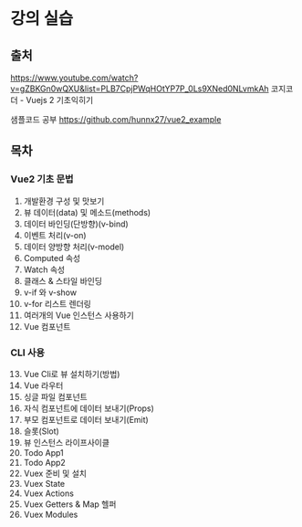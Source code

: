 # 강의 실습
## 출처
https://www.youtube.com/watch?v=gZBKGn0wQXU&list=PLB7CpjPWqHOtYP7P_0Ls9XNed0NLvmkAh
코지코더 - Vuejs 2 기초익히기

샘플코드 공부
https://github.com/hunnx27/vue2_example

## 목차
### Vue2 기초 문법
1. 개발환경 구성 및 맛보기
2. 뷰 데이터(data) 및 메소드(methods)
3. 데이터 바인딩(단방향)(v-bind)
4. 이벤트 처리(v-on)
5. 데이터 양방향 처리(v-model)
6. Computed 속성
7. Watch 속성
8. 클래스 & 스타일 바인딩
9. v-if 와 v-show
10. v-for 리스트 렌더링
11. 여러개의 Vue 인스턴스 사용하기
12. Vue 컴포넌트

### CLI 사용
13. Vue Cli로 뷰 설치하기(방법)
14. Vue 라우터
15. 싱글 파일 컴포넌트
16. 자식 컴포넌트에 데이터 보내기(Props)
17. 부모 컴포넌트로 데이터 보내기(Emit)
18. 슬롯(Slot)
19. 뷰 인스턴스 라이프사이클
20. Todo App1
21. Todo App2
22. Vuex 준비 및 설치
23. Vuex State
24. Vuex Actions
25. Vuex Getters & Map 헬퍼
26. Vuex Modules